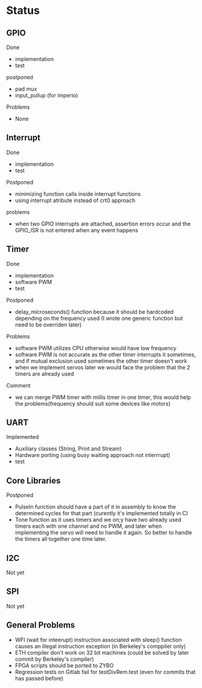 # Status

## GPIO
Done
- implementation 
- test

postponed
- pad mux
- input_pullup (for imperio)

Problems
- None

## Interrupt
Done
- implementation
- test

Postponed
- minimizing function calls inside interrupt functions
- using interrupt atribute instead of crt0 approach

problems
- when two GPIO interrupts are attached, assertion errors occur and the GPIO_ISR is not entered when any event happens

## Timer
Done
- implementation
- software PWM
- test

Postponed
- delay_microseconds() function because it should be hardcoded depending on the frequency used (I wrote one generic function but need to be overriden later)


Problems
- software PWM utilizes CPU otherwise would have low frequency 
- software PWM is not accurate as the other timer interrupts it sometimes, and if mutual exclusion used sometimes the other timer doesn't work
- when we implement servos later we would face the problem that the 2 timers are already used

Comment
- we can merge PWM timer with millis timer in one timer, this would help the problems(frequency should suit some devices like motors)

## UART

Implemented
- Auxiliary classes (String, Print and Stream)
- Hardware porting (using busy waiting approach not interrrupt)
- test


## Core Libraries

Postponed
- PulseIn function should have a part of it in assembly to know the determined cycles for that part (curently it's implemented totally in C)
- Tone function as it uses timers and we on;y have two already used timers each with one channel and no PWM, and later when implementing the servo will need to handle it again. So better to handle the timers all together one time later.

## I2C
Not yet

## SPI
Not yet

## General Problems
- WFI (wait for inteerupt) instruction associated with sleep() function causes an illegal instruction exception (in Berkeley's comppiler only)
- ETH compiler don't work on 32 bit machines (could be solved by later commit by Berkeley's compiler)
- FPGA scripts should be ported to ZYBO
- Regression tests on Gitlab fail for  testDivRem.test (even for commits that has passed before)

